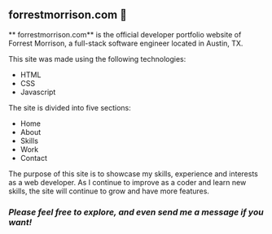 ## forrestmorrison.com 👋

** forrestmorrison.com** is the official developer portfolio website of Forrest Morrison, a full-stack software engineer located in Austin, TX.

This site was made using the following technologies:

- HTML
- CSS
- Javascript

The site is divided into five sections:

- Home
- About
- Skills
- Work
- Contact

The purpose of this site is to showcase my skills, experience and interests as a web developer. As I continue to improve as a coder and learn new skills, the site will continue to grow and have more features.

### *Please feel free to explore, and even send me a message if you want!*